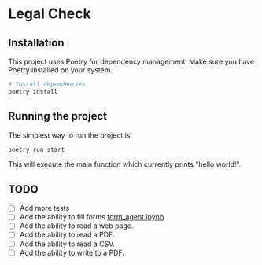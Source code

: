# Legal Check

## Installation

This project uses Poetry for dependency management. Make sure you have Poetry installed on your system.

```bash
# Install dependencies
poetry install
```

## Running the project

The simplest way to run the project is:

```bash
poetry run start
```

This will execute the main function which currently prints "hello world!".

## TODO

- [ ] Add more tests
- [ ] Add the ability to fill forms [form_agent.ipynb](https://github.com/langchain-ai/langchain/discussions/15704)
- [ ] Add the ability to read a web page.
- [ ] Add the ability to read a PDF.
- [ ] Add the ability to read a CSV.
- [ ] Add the ability to write to a PDF.